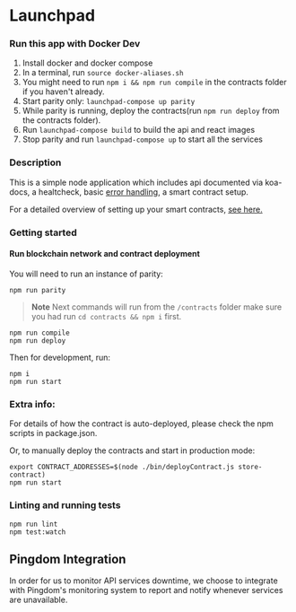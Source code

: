 # Launchpad

### Run this app with Docker Dev

1. Install docker and docker compose
2. In a terminal, run `source docker-aliases.sh`
3. You might need to run `npm i && npm run compile` in the contracts folder if you haven't already.
4. Start parity only: `launchpad-compose up parity`
5. While parity is running, deploy the contracts(run `npm run deploy` from the contracts folder).
6. Run `launchpad-compose build` to build the api and react images
7. Stop parity and run `launchpad-compose up` to start all the services


### Description

This is a simple node application which includes api documented via koa-docs,
a healtcheck, basic [error handling](lib/middleware), a
smart contract setup.

For a detailed overview of setting up your smart contracts, [see here.](https://github.com/appliedblockchain/base-contracts)

### Getting started

#### Run blockchain network and contract deployment

You will need to run an instance of parity:

```
npm run parity
```

>**Note**  Next commands will run from the `/contracts` folder make sure you had run
`cd contracts && npm i` first.

```
npm run compile
npm run deploy
```

Then for development, run:

```
npm i
npm run start
```

### Extra info:

For details of how the contract is auto-deployed, please check the npm scripts in package.json.

Or, to manually deploy the contracts and start in production mode:

```
export CONTRACT_ADDRESSES=$(node ./bin/deployContract.js store-contract)
npm run start
```

### Linting and running tests

```
npm run lint
npm test:watch
```

## Pingdom Integration

In order for us to monitor API services downtime, we choose to integrate with Pingdom's monitoring system
to report and notify whenever services are unavailable.
